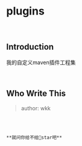 # plugins
</br>

## Introduction
我的自定义maven插件工程集

</br>

## Who Write This
> author: wkk 
</br>



                                                                          **就问你给不给🌟star吧**
       
